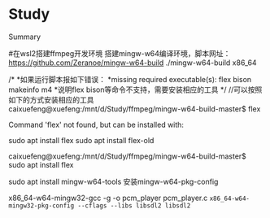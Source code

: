 # Study
Summary

#在wsl2搭建ffmpeg开发环境
搭建mingw-w64编译环境，脚本网址：https://github.com/Zeranoe/mingw-w64-build
./mingw-w64-build x86_64

/*
 *如果运行脚本报如下错误：
 *missing required executable(s): flex bison makeinfo m4
 *说明flex bison等命令不支持，需要安装相应的工具
 */
//可以按照如下的方式安装相应的工具
caixuefeng@xuefeng:/mnt/d/Study/ffmpeg/mingw-w64-build-master$ flex

Command 'flex' not found, but can be installed with:

sudo apt install flex
sudo apt install flex-old

caixuefeng@xuefeng:/mnt/d/Study/ffmpeg/mingw-w64-build-master$ sudo apt install flex

sudo apt install mingw-w64-tools 安装mingw-w64-pkg-config

x86_64-w64-mingw32-gcc -g -o pcm_player pcm_player.c `x86_64-w64-mingw32-pkg-config --cflags --libs libsdl2 libsdl2`